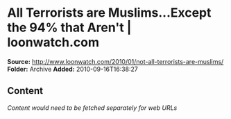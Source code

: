 # All Terrorists are Muslims...Except the 94% that Aren't | loonwatch.com

**Source:** http://www.loonwatch.com/2010/01/not-all-terrorists-are-muslims/
**Folder:** Archive
**Added:** 2010-09-16T16:38:27




## Content
*Content would need to be fetched separately for web URLs*
